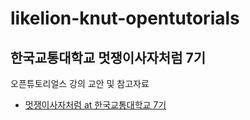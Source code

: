 # likelion-knut-opentutorials
## 한국교통대학교 멋쟁이사자처럼 7기
오픈튜토리얼스 강의 교안 및 참고자료
- [멋쟁이사자처럼 at 한국교통대학교 7기](https://opentutorials.org/course/3663)
